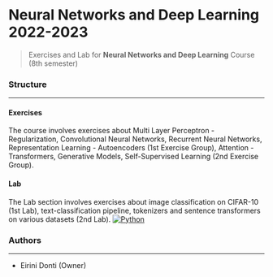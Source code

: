 # Neural Networks and Deep Learning 2022-2023
> Exercises and Lab for **Neural Networks and Deep Learning** Course (8th semester)

### Structure
---
#### Exercises

The course involves exercises about Multi Layer Perceptron - Regularization, Convolutional Neural Networks, Recurrent Neural Networks, Representation Learning - Autoencoders (1st Exercise Group), Attention - Transformers, Generative Models, Self-Supervised Learning (2nd Exercise Group).
    
#### Lab

The Lab section involves exercises about image classification on CIFAR-10 (1st Lab), text-classification pipeline, tokenizers and sentence transformers on various datasets (2nd Lab). [![Python](https://img.shields.io/badge/-Python-3776AB?logo=python&logoColor=white)](https://www.python.org/)

### Authors
---

- Eirini Donti (Owner)

<!-- ### License
--- -->
